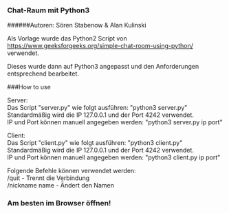 
### Chat-Raum mit Python3 <br>
######Autoren: Sören Stabenow & Alan Kulinski

Als Vorlage wurde das Python2 Script von 
https://www.geeksforgeeks.org/simple-chat-room-using-python/
verwendet.

Dieses wurde dann auf Python3 angepasst und den Anforderungen entsprechend bearbeitet.

###How to use <br>

Server: <br>
Das Script "server.py" wie folgt ausführen: "python3 server.py" <br>
Standardmäßig wird die IP 127.0.0.1 und der Port 4242 verwendet. <br>
IP und Port können manuell angegeben werden: "python3 server.py ip port" <br>

Client: <br>
Das Script "client.py" wie folgt ausführen: "python3 client.py" <br>
Standardmäßig wird die IP 127.0.0.1 und der Port 4242 verwendet. <br>
IP und Port können manuell angegeben werden: "python3 client.py ip port" <br>

Folgende Befehle können verwendet werden: <br>
/quit - Trennt die Verbindung <br>
/nickname name - Ändert den Namen <br>

### Am besten im Browser öffnen!
